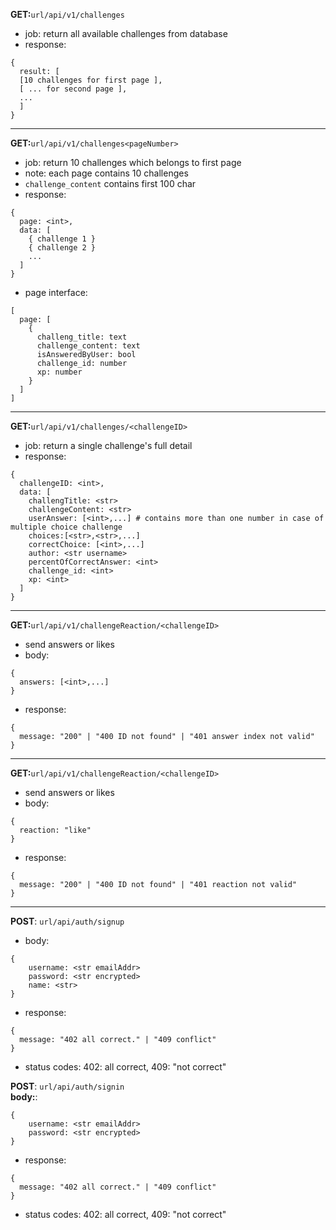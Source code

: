 **GET:**`url/api/v1/challenges`<br>
- job: return all available challenges from database<br>
- response:
```
{
  result: [
  [10 challenges for first page ],
  [ ... for second page ],
  ...
  ]
}
```

<hr>

**GET:**`url/api/v1/challenges<pageNumber>`<br>
- job: return 10 challenges which belongs to first page
 - note: each page contains 10 challenges
- `challenge_content` contains first 100 char
- response:
```
{
  page: <int>,
  data: [
    { challenge 1 }
    { challenge 2 }
    ...
  ]
}
```

- page interface:
```
[
  page: [
    {
      challeng_title: text
      challenge_content: text
      isAnsweredByUser: bool
      challenge_id: number
      xp: number
    }
  ]
]
```

<hr>

**GET:**`url/api/v1/challenges/<challengeID>`<br>
- job: return a single challenge's full detail
- response:
```
{
  challengeID: <int>,
  data: [
    challengTitle: <str>
    challengeContent: <str>
    userAnswer: [<int>,...] # contains more than one number in case of multiple choice challenge
    choices:[<str>,<str>,...]
    correctChoice: [<int>,...]
    author: <str username>
    percentOfCorrectAnswer: <int>
    challenge_id: <int>
    xp: <int>
  ]
}
```

<hr>

**GET:**`url/api/v1/challengeReaction/<challengeID>`<br>
- send answers or likes
- body:
```
{
  answers: [<int>,...]
}
```
- response:
```
{
  message: "200" | "400 ID not found" | "401 answer index not valid"
}
```

<hr>

**GET:**`url/api/v1/challengeReaction/<challengeID>`<br>
- send answers or likes
- body:
```
{
  reaction: "like"
}
```

- response:
```
{
  message: "200" | "400 ID not found" | "401 reaction not valid"
}
```

<hr>

**POST**: `url/api/auth/signup`
<br>
- body:
```
{
    username: <str emailAddr>
    password: <str encrypted>
    name: <str>
}
```
- response:
```
{
  message: "402 all correct." | "409 conflict"
}
```
 - status codes: 402: all correct, 409: "not correct"


**POST**: `url/api/auth/signin`
<br>
**body:**:
```
{
    username: <str emailAddr>
    password: <str encrypted>
}
```
- response:
```
{
  message: "402 all correct." | "409 conflict"
}
```
 - status codes: 402: all correct, 409: "not correct"
